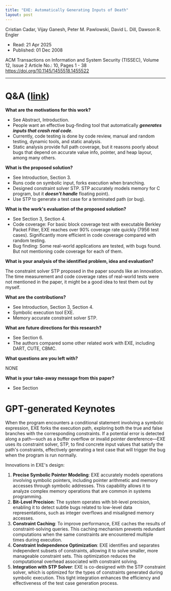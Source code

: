 ```yaml
---
title: "EXE: Automatically Generating Inputs of Death"
layout: post
---
```


Cristian Cadar, Vijay Ganesh, Peter M. Pawlowski, David L. Dill, Dawson R. Engler

* Read: 21 Apr 2025
* Published: 01 Dec 2008

ACM Transactions on Information and System Security (TISSEC), Volume 12, Issue 2
Article No.: 10, Pages 1 - 38
https://doi.org/10.1145/1455518.1455522

---
# Q&A ([link](https://cseweb.ucsd.edu/~wgg/CSE210/howtoread.html))

**What are the motivations for this work?** 

* See Abstract, Introduction.
* People want an effective bug-finding tool that automatically ***generates inputs that crash real code***.
* Currently, code testing is done by code review, manual and random testing, dynamic tools, and static analysis.
* Static analysis provide full path coverage, but it reasons poorly about bugs that depend on accurate value info, pointer, and heap layour, among many others.

**What is the proposed solution?**

* See Introduction, Section 3. 
* Runs code on symbolic input, forks execution when branching.
* Designed constraint solver STP. STP accurately models memory for C program, but it ***doesn't handle*** floating point).
* Use STP to generate a test case for a terminated path (or bug).

**What is the work's evaluation of the proposed solution?**

* See Section 3, Section 4.
* Code coverage: For basic block coverage test with executable Berkley Packet Filter, EXE reaches over 90% coverage rate quickly (7956 test cases). Significantly more efficient in code coverage compared with random testing.
* Bug finding: Some real-world applications are tested, with bugs found. But not mentioning code coverage for each of them.

**What is your analysis of the identified problem, idea and evaluation?**

The constraint solver STP proposed in the paper sounds like an innovation. The time measurement and code coverage rates of real-world tests were not mentioned in the paper, it might be a good idea to test them out by myself.

**What are the contributions?**
* See Introduction, Section 3, Section 4.
* Symbolic execution tool EXE.
* Memory accurate constraint solver STP.

**What are future directions for this research?**

* See Section 6.
* The authors compared some other related work with EXE, including DART, CUTE, CBMC.

**What questions are you left with?**

NONE

**What is your take-away message from this paper?**

* See Section

# GPT-generated Keynotes

When the program encounters a conditional statement involving a symbolic expression, EXE forks the execution path, exploring both the true and false branches with the corresponding constraints. If a potential error is detected along a path—such as a buffer overflow or invalid pointer dereference—EXE uses its constraint solver, STP, to find concrete input values that satisfy the path's constraints, effectively generating a test case that will trigger the bug when the program is run normally.

Innovations in EXE's design:
1. **Precise Symbolic Pointer Modeling**: EXE accurately models operations involving symbolic pointers, including pointer arithmetic and memory accesses through symbolic addresses. This capability allows it to analyze complex memory operations that are common in systems programming. 
2. **Bit-Level Precision**: The system operates with bit-level precision, enabling it to detect subtle bugs related to low-level data representations, such as integer overflows and misaligned memory accesses.
3. **Constraint Caching**: To improve performance, EXE caches the results of constraint-solving queries. This caching mechanism prevents redundant computations when the same constraints are encountered multiple times during execution.
4. **Constraint Independence Optimization**: EXE identifies and separates independent subsets of constraints, allowing it to solve smaller, more manageable constraint sets. This optimization reduces the computational overhead associated with constraint solving.
5. **Integration with STP Solver**: EXE is co-designed with the STP constraint solver, which is optimized for the types of constraints generated during symbolic execution. This tight integration enhances the efficiency and effectiveness of the test case generation process.